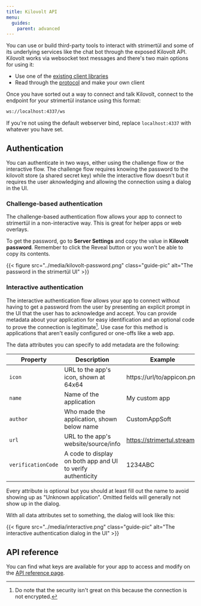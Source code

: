 ```yaml
---
title: Kilovolt API
menu:
  guides:
    parent: advanced
---
```


You can use or build third-party tools to interact with strimertül and some of its underlying services like the chat bot through the exposed Kilovolt API. Kilovolt works via websocket text messages and there's two main options for using it:

- Use one of the [existing client libraries](https://github.com/strimertul/kilovolt-clients/blob/master/README.md)
- Read through the [protocol](https://github.com/strimertul/kilovolt/blob/main/PROTOCOL.md) and make your own client

Once you have sorted out a way to connect and talk Kilovolt, connect to the endpoint for your strimertül instance using this format:

```sh
ws://localhost:4337/ws
```

If you're not using the default webserver bind, replace `localhost:4337` with whatever you have set.

## Authentication

You can authenticate in two ways, either using the challenge flow or the interactive flow. The challenge flow requires knowing the password to the kilovolt store (a shared secret key) while the interactive flow doesn't but it requires the user aknowledging and allowing the connection using a dialog in the UI.

### Challenge-based authentication

The challenge-based authentication flow allows your app to connect to strimertül in a non-interactive way. This is great for helper apps or web overlays.

To get the password, go to **Server Settings** and copy the value in **Kilovolt password**. Remember to click the Reveal button or you won't be able to copy its contents.

{{< figure src="../media/kilovolt-password.png" class="guide-pic" alt="The password in the strimertül UI" >}}

### Interactive authentication

The interactive authentication flow allows your app to connect without having to get a password from the user by presenting an explicit prompt in the UI that the user has to acknowledge and accept. You can provide metadata about your application for easy identification and an optional code to prove the connection is legitimate[^1]. Use case for this method is applications that aren't easily configured or one-offs like a web app.

The data attributes you can specify to add metadata are the following:

| Property           | Description                                                 | Example                    |
| ------------------ | ----------------------------------------------------------- | -------------------------- |
| `icon`             | URL to the app's icon, shown at 64x64                       | https://url/to/appicon.png |
| `name`             | Name of the application                                     | My custom app              |
| `author`           | Who made the application, shown below name                  | CustomAppSoft              |
| `url`              | URL to the app's website/source/info                        | https://strimertul.stream  |
| `verificationCode` | A code to display on both app and UI to verify authenticity | 1234ABC                    |

Every attribute is optional but you should at least fill out the name to avoid showing up as "Unknown application". Omitted fields will generally not show up in the dialog.

With all data attributes set to something, the dialog will look like this:

{{< figure src="../media/interactive.png" class="guide-pic" alt="The interactive authentication dialog in the UI" >}}

[^1]: Do note that the security isn't great on this because the connection is not encrypted.

## API reference

You can find what keys are available for your app to access and modify on the [API reference page](/api).
